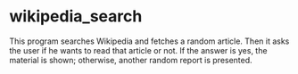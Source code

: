# wikipedia_search
This program searches Wikipedia and fetches a random article. 
Then it asks the user if he wants to read that article or not. 
If the answer is yes, the material is shown; otherwise, another random report is presented.
